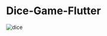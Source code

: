 # Dice-Game-Flutter



![dice](https://user-images.githubusercontent.com/41040479/119662758-95e6f100-bde6-11eb-8ffd-6b5e7632594b.png)
